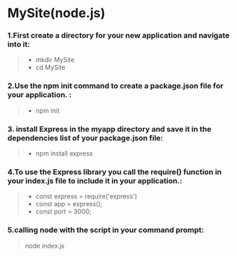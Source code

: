 # MySite(node.js)

### 1.First create a directory for your new application and navigate into it:
 > - mkdir MySite
 > - cd MySite

### 2.Use the npm init command to create a package.json file for your application. :
 > - npm init

### 3. install Express in the myapp directory and save it in the dependencies list of your package.json file:
 > - npm install express


### 4.To use the Express library you call the require() function in your index.js file to include it in your application.:
 > - const express = require('express')
 > - const app = express();
> - const port = 3000;

### 5.calling node with the script in your command prompt:
> node index.js
